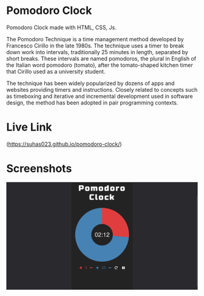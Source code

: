 # Pomodoro Clock
Pomodoro Clock made with HTML, CSS, Js.

The Pomodoro Technique is a time management method developed by Francesco Cirillo in the late 1980s. The technique uses a timer to break down work into intervals, traditionally 25 minutes in length, separated by short breaks. These intervals are named pomodoros, the plural in English of the Italian word pomodoro (tomato), after the tomato-shaped kitchen timer that Cirillo used as a university student.

The technique has been widely popularized by dozens of apps and websites providing timers and instructions. Closely related to concepts such as timeboxing and iterative and incremental development used in software design, the method has been adopted in pair programming contexts.

# Live Link
(<https://suhas023.github.io/pomodoro-clock/>)

# Screenshots
![sample shot](/screenshot/pomodoro.png?raw=true)
